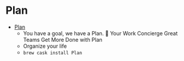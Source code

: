 # Plan
- [Plan](https://getplan.co/login)
  -  You have a goal, we have a Plan. 🎯 Your Work Concierge Great Teams Get More Done with Plan
  - Organize your life
  - `brew cask install Plan`
